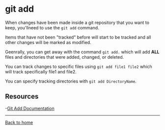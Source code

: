 # **git add**
When changes have been made inside a git repository that you want to keep, you'llneed to use the `git add` command.

Items that have not been "tracked" before will start to be tracked and all other changes will be marked as modified.

Geenrally, you can get away with the command `git add.` which will add **ALL** files and directories that were added, changed, or deleted.

You can track changes to specific files using `git add file1 file2` which will track specifically file1 and file2.

You can specify tracking directories with `git add DirectoryName`.

## Resources

-[Git Add Documentation](https://git-scm.com/docs/git-add)

---

[Back to home](./Commands/Add.md)